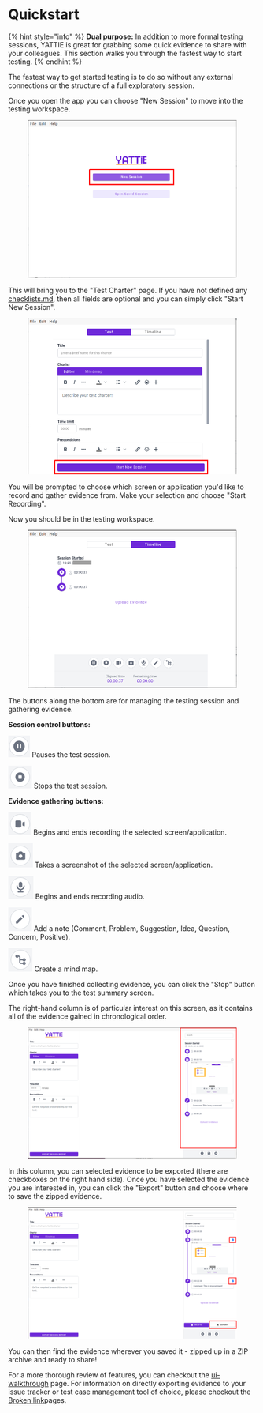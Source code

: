 # Quickstart

{% hint style="info" %}
**Dual purpose:** In addition to more formal testing sessions, YATTIE is great for grabbing some quick evidence to share with your colleagues.  This section walks you through the fastest way to start testing.
{% endhint %}

The fastest way to get started testing is to do so without any external connections or the structure of a full exploratory session.

Once you open the app you can choose "New Session" to move into the testing workspace.

<figure><img src="../.gitbook/assets/1-quickstart-front-page-start-button.png" alt=""><figcaption></figcaption></figure>

This will bring you to the "Test Charter" page.  If you have not defined any [checklists.md](../customizations/checklists.md "mention"), then all fields are optional and you can simply click "Start New Session".

<figure><img src="../.gitbook/assets/2-quickstart-charter-page-start-button.png" alt=""><figcaption></figcaption></figure>

You will be prompted to choose which screen or application you'd like to record and gather evidence from.  Make your selection and choose "Start Recording".

Now you should be in the testing workspace.

<figure><img src="../.gitbook/assets/3-quickstart-test-workspace.png" alt=""><figcaption></figcaption></figure>

The buttons along the bottom are for managing the testing session and gathering evidence.

**Session control buttons:**

<img src="../.gitbook/assets/image (1).png" alt="" data-size="original"> Pauses the test session.

![](<../.gitbook/assets/image (3).png>) Stops the test session.

**Evidence gathering buttons:**

![](<../.gitbook/assets/image (6).png>) Begins and ends recording the selected screen/application.

![](<../.gitbook/assets/image (2).png>) Takes a screenshot of the selected screen/application.

![](../.gitbook/assets/image.png) Begins and ends recording audio.

![](<../.gitbook/assets/image (4).png>) Add a note (Comment, Problem, Suggestion, Idea, Question, Concern, Positive).

![](<../.gitbook/assets/image (5).png>) Create a mind map.



Once you have finished collecting evidence, you can click the "Stop" button which takes you to the test summary screen.

The right-hand column is of particular interest on this screen, as it contains all of the evidence gained in chronological order.

<figure><img src="../.gitbook/assets/4-quickstart-test-summary-evidence-column.png" alt=""><figcaption></figcaption></figure>

In this column, you can selected evidence to be exported (there are checkboxes on the right hand side).  Once you have selected the evidence you are interested in, you can click the "Export" button and choose where to save the zipped evidence.

<figure><img src="../.gitbook/assets/5-quickstart-test-summary-export-button.png" alt=""><figcaption></figcaption></figure>

You can then find the evidence wherever you saved it - zipped up in a ZIP archive and ready to share!



For a more thorough review of features, you can checkout the [ui-walkthrough](ui-walkthrough/ "mention") page.  For information on directly exporting evidence to your issue tracker or test case management tool of choice, please checkout the [Broken link](broken-reference "mention")pages.

